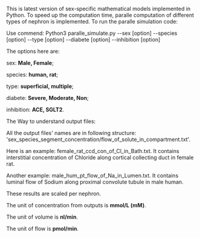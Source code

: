 This is latest version of sex-specific mathematical models implemented in Python. To speed up the computation time, paralle computation of different types of nephron is implemented. To run the paralle simulation code:

Use commend: Python3 paralle_simulate.py --sex [option] --species [option] --type [option] --diabete [option] --inhibition [option]

The options here are:

sex: **Male, Female**;

species: **human, rat**;

type: **superficial, multiple**;

diabete: **Severe, Moderate, Non**;

inhibition: **ACE, SGLT2**.


The Way to understand output files:

All the output files' names are in following structure: 'sex_species_segment_concentration/flow_of_solute_in_compartment.txt'. 

Here is an example: female_rat_ccd_con_of_Cl_in_Bath.txt. It contains interstitial concentration of Chloride along cortical collecting duct in female rat.

Another example: male_hum_pt_flow_of_Na_in_Lumen.txt. It contains luminal flow of Sodium along proximal convolute tubule in male human.

These results are scaled per nephron.

The unit of concentration from outputs is **mmol/L (mM)**.

The unit of volume is **nl/min**.

The unit of flow is **pmol/min**.
